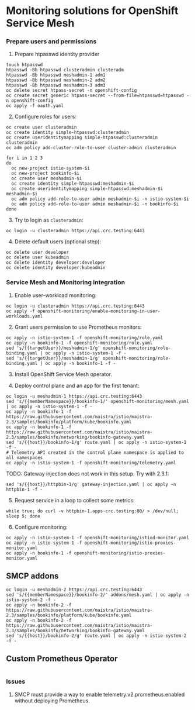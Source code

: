 # Monitoring solutions for OpenShift Service Mesh

### Prepare users and permissions

1. Prepare htpasswd identity provider
```shell
touch htpasswd
htpasswd -Bb htpasswd clusteradmin clusteradm
htpasswd -Bb htpasswd meshadmin-1 adm1
htpasswd -Bb htpasswd meshadmin-2 adm2
htpasswd -Bb htpasswd meshadmin-3 adm3
oc delete secret htpass-secret -n openshift-config
oc create secret generic htpass-secret --from-file=htpasswd=htpasswd -n openshift-config
oc apply -f oauth.yaml
```

2. Configure roles for users:
```shell
oc create user clusteradmin
oc create identity simple-htpasswd:clusteradmin
oc create useridentitymapping simple-htpasswd:clusteradmin clusteradmin
oc adm policy add-cluster-role-to-user cluster-admin clusteradmin

for i in 1 2 3
do
  oc new-project istio-system-$i
  oc new-project bookinfo-$i
  oc create user meshadmin-$i
  oc create identity simple-htpasswd:meshadmin-$i
  oc create useridentitymapping simple-htpasswd:meshadmin-$i meshadmin-$i
  oc adm policy add-role-to-user admin meshadmin-$i -n istio-system-$i
  oc adm policy add-role-to-user admin meshadmin-$i -n bookinfo-$i
done
```

3. Try to login as `clusteradmin`:
```shell
oc login -u clusteradmin https://api.crc.testing:6443
```

4. Delete default users (optional step):
```shell
oc delete user developer
oc delete user kubeadmin
oc delete identity developer:developer
oc delete identity developer:kubeadmin
```

### Service Mesh and Monitoring integration

1. Enable user-workload monitoring:
```shell
oc login -u clusteradmin https://api.crc.testing:6443
oc apply -f openshift-monitoring/enable-monitoring-in-user-workloads.yaml
```

2. Grant users permission to use Prometheus monitors:
```shell
oc apply -n istio-system-1 -f openshift-monitoring/role.yaml
oc apply -n bookinfo-1 -f openshift-monitoring/role.yaml
sed 's/{{targetUser}}/meshadmin-1/g' openshift-monitoring/role-binding.yaml | oc apply -n istio-system-1 -f -
sed 's/{{targetUser}}/meshadmin-1/g' openshift-monitoring/role-binding.yaml | oc apply -n bookinfo-1 -f -
```

3. Install OpenShift Service Mesh operator.

4. Deploy control plane and an app for the first tenant:
```shell
oc login -u meshadmin-1 https://api.crc.testing:6443
sed 's/{{memberNamespace}}/bookinfo-1/' openshift-monitoring/mesh.yaml | oc apply -n istio-system-1 -f -
oc apply -n bookinfo-1 -f https://raw.githubusercontent.com/maistra/istio/maistra-2.3/samples/bookinfo/platform/kube/bookinfo.yaml
oc apply -n bookinfo-1 -f https://raw.githubusercontent.com/maistra/istio/maistra-2.3/samples/bookinfo/networking/bookinfo-gateway.yaml
sed 's/{{host}}/bookinfo-1/g' route.yaml | oc apply -n istio-system-1 -f -
# Telemetry API created in the control plane namespace is applied to all namespaces
oc apply -n istio-system-1 -f openshift-monitoring/telemetry.yaml
```

TODO: Gateway injection does not work in this setup. Try with 2.3.1:
```shell
sed 's/{{host}}/httpbin-1/g' gateway-injection.yaml | oc apply -n httpbin-1 -f -
```

5. Request service in a loop to collect some metrics:
```shell
while true; do curl -v httpbin-1.apps-crc.testing:80/ > /dev/null; sleep 5; done
```

6. Configure monitoring:
```shell
oc apply -n istio-system-1 -f openshift-monitoring/istiod-monitor.yaml
oc apply -n istio-system-1 -f openshift-monitoring/istio-proxies-monitor.yaml
oc apply -n bookinfo-1 -f openshift-monitoring/istio-proxies-monitor.yaml
```

## SMCP addons

```shell
oc login -u meshadmin-2 https://api.crc.testing:6443
sed 's/{{memberNamespace}}/bookinfo-2/' addons/mesh.yaml | oc apply -n istio-system-2 -f -
oc apply -n bookinfo-2 -f https://raw.githubusercontent.com/maistra/istio/maistra-2.3/samples/bookinfo/platform/kube/bookinfo.yaml
oc apply -n bookinfo-2 -f https://raw.githubusercontent.com/maistra/istio/maistra-2.3/samples/bookinfo/networking/bookinfo-gateway.yaml
sed 's/{{host}}/bookinfo-2/g' route.yaml | oc apply -n istio-system-2 -f -
```

## Custom Prometheus Operator

```shell

```

### Issues

1. SMCP must provide a way to enable telemetry.v2.prometheus.enabled without deploying Prometheus.
